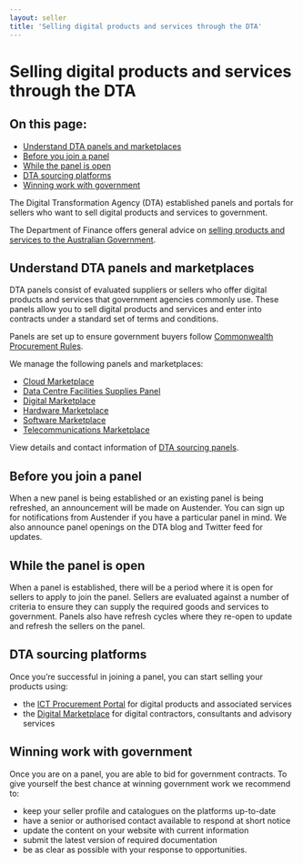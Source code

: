 ```yaml
---
layout: seller
title: 'Selling digital products and services through the DTA'
---
```


# Selling digital products and services through the DTA

<nav class="au-inpage-nav-links" aria-label="in page navigation">
  <h2 class="au-inpage-nav-links__heading">On this page:</h2>
  <ul class="au-link-list">
    <li><a href="#understand-dta-panels-and-marketplaces">Understand DTA panels and marketplaces</a></li>
    <li><a href="#before-you-join-a-panel">Before you join a panel</a></li>
    <li><a href="#while-the-panel-is-open">While the panel is open</a></li>
    <li><a href="#dta-sourcing-platforms">DTA sourcing platforms</a></li>
    <li><a href="#winning-work-with-government">Winning work with government</a></li>
  </ul>
</nav>

The Digital Transformation Agency (DTA) established panels and portals for sellers who want to sell digital products and services to government.

The Department of Finance offers general advice on <a href="https://sellingtogov.finance.gov.au/guide" target="_blank" rel="external noreferrer">selling products and services to the Australian Government</a>.

## <span name="understand-dta-panels-and-marketplaces">Understand DTA panels and marketplaces</span>

DTA panels consist of evaluated suppliers or sellers who offer digital products and services that government agencies commonly use. These panels allow you to sell digital products and services and enter into contracts under a standard set of terms and conditions.

Panels are set up to ensure government buyers follow <a href="https://www.finance.gov.au/procurement/procurement-policy-and-guidance/commonwealth-procurement-rules/" target="_blank" rel="external noreferrer">Commonwealth Procurement Rules</a>.

We manage the following panels and marketplaces:

- [Cloud Marketplace](/seller/products-and-services/cloud)
- [Data Centre Facilities Supplies Panel](/seller/products-and-services/data-centres)
- [Digital Marketplace](/seller/products-and-services/digital-marketplace)
- [Hardware Marketplace](/seller/products-and-services/hardware)
- [Software Marketplace](/seller/products-and-services/software)
- [Telecommunications Marketplace](/seller/products-and-services/telecommunications)

View details and contact information of [DTA sourcing panels](/seller/contact-us).

## <span name="before-you-join-a-panel">Before you join a panel</span>

When a new panel is being established or an existing panel is being refreshed, an announcement will be made on Austender. You can sign up for notifications from Austender if you have a particular panel in mind. We also announce panel openings on the DTA blog and Twitter feed for updates.

## <span name="while-the-panel-is-open">While the panel is open</span>

When a panel is established, there will be a period where it is open for sellers to apply to join the panel. Sellers are evaluated against a number of criteria to ensure they can supply the required goods and services to government. Panels also have refresh cycles where they re-open to update and refresh the sellers on the panel.

## <span name="dta-sourcing-platforms">DTA sourcing platforms</span>

Once you’re successful in joining a panel, you can start selling your products using:

- the <a href="https://ictprocurement.service-now.com/sp" target="_blank" rel="external noreferrer">ICT Procurement Portal</a> for digital products and associated services
- the <a href="https://marketplace.gov.au" target="_blank" rel="external noreferrer">Digital Marketplace</a> for digital contractors, consultants and advisory services

## <span name="winning-work-with-government">Winning work with government</span>

Once you are on a panel, you are able to bid for government contracts. To give yourself the best chance at winning government work we recommend to:

- keep your seller profile and catalogues on the platforms up-to-date
- have a senior or authorised contact available to respond at short notice
- update the content on your website with current information
- submit the latest version of required documentation
- be as clear as possible with your response to opportunities.

